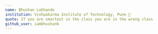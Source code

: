 ```yaml
---
name: Bhushan Lokhande
institution: Vishwakarma Institute of Technology, Pune 🚩 
quote: If you are smartest in the class you are in the wrong class 
github_user: iambhushan6
---
```

